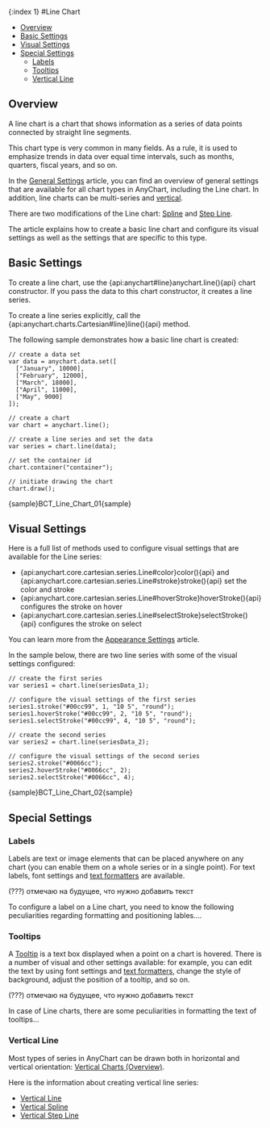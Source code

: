 {:index 1}
#Line Chart

* [Overview](#overview)
* [Basic Settings](#basic_settings)
* [Visual Settings](#visual_settings)
* [Special Settings](#special_settings)
  * [Labels](#labels)
  * [Tooltips](#tooltips)
  * [Vertical Line](#vertical_line)

## Overview

A line chart is a chart that shows information as a series of data points connected by straight line segments.

This chart type is very common in many fields. As a rule, it is used to emphasize trends in data over equal time intervals, such as months, quarters, fiscal years, and so on.

In the [General Settings](General_Settings) article, you can find an overview of general settings that are available for all chart types in AnyChart, including the Line chart. In addition, line charts can be multi-series and [vertical](Vertical_Charts/Overview).

There are two modifications of the Line chart: [Spline](Spline_Chart) and [Step Line](Step_Line_Chart).

The article explains how to create a basic line chart and configure its visual settings as well as the settings that are specific to this type.

## Basic Settings

To create a line chart, use the {api:anychart#line}anychart.line(){api} chart constructor. If you pass the data to this chart constructor, it creates a line series.

To create a line series explicitly, call the {api:anychart.charts.Cartesian#line}line(){api} method.

The following sample demonstrates how a basic line chart is created:

```
// create a data set
var data = anychart.data.set([
  ["January", 10000],
  ["February", 12000],
  ["March", 18000],
  ["April", 11000],
  ["May", 9000]
]);

// create a chart
var chart = anychart.line();

// create a line series and set the data
var series = chart.line(data);

// set the container id
chart.container("container");

// initiate drawing the chart
chart.draw();
```

{sample}BCT\_Line\_Chart\_01{sample}

## Visual Settings

Here is a full list of methods used to configure visual settings that are available for the Line series:

* {api:anychart.core.cartesian.series.Line#color}color(){api} and {api:anychart.core.cartesian.series.Line#stroke}stroke(){api} set the color and stroke
* {api:anychart.core.cartesian.series.Line#hoverStroke}hoverStroke(){api} configures the stroke on hover
* {api:anychart.core.cartesian.series.Line#selectStroke}selectStroke(){api} configures the stroke on select

You can learn more from the [Appearance Settings](../Appearance_Settings) article.

In the sample below, there are two line series with some of the visual settings configured:

```
// create the first series
var series1 = chart.line(seriesData_1);

// configure the visual settings of the first series
series1.stroke("#00cc99", 1, "10 5", "round");
series1.hoverStroke("#00cc99", 2, "10 5", "round");
series1.selectStroke("#00cc99", 4, "10 5", "round");

// create the second series
var series2 = chart.line(seriesData_2);

// configure the visual settings of the second series
series2.stroke("#0066cc");
series2.hoverStroke("#0066cc", 2);
series2.selectStroke("#0066cc", 4);
```

{sample}BCT\_Line\_Chart\_02{sample}

## Special Settings

### Labels

Labels are text or image elements that can be placed anywhere on any chart (you can enable them on a whole series or in a single point). For text labels, font settings and [text formatters](../Common_Settings/Text_Formatters) are available.

(???) отмечаю на будущее, что нужно добавить текст

To configure a label on a Line chart, you need to know the following peculiarities regarding formatting and positioning lables.... 

### Tooltips

A [Tooltip](../Common_Settings/Tooltip) is a text box displayed when a point on a chart is hovered. There is a number of visual and other settings available: for example, you can edit the text by using font settings and [text formatters](../Common_Settings/Text_Formatters), change the style of background, adjust the position of a tooltip, and so on.

(???) отмечаю на будущее, что нужно добавить текст

In case of Line charts, there are some peculiarities in formatting the text of tooltips...

### Vertical Line

Most types of series in AnyChart can be drawn both in horizontal and vertical orientation: [Vertical Charts (Overview)](Vertical_Charts/Overview).

Here is the information about creating vertical line series:

* [Vertical Line](Vertical_Charts/Vertical_Line_Chart)
* [Vertical Spline](Vertical_Charts/Vertical_Spline_Chart)
* [Vertical Step Line](Vertical_Charts/Vertical_Step_Line_Chart)